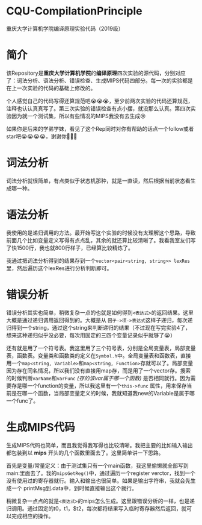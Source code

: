 # CQU-CompilationPrinciple
重庆大学计算机学院编译原理实验代码（2019级）

# 简介
该Repository是**重庆大学计算机学院**的**编译原理**四次实验的源代码，分别对应了：词法分析、语法分析、错误检查、生成MIPS代码四部分。每一次的实验都是在上一次实验的代码的基础上修改的。

个人感觉自己的代码写得还算规范吧😭😭😭，至少前两次实验的代码还算规范，注释也认认真真写了。第三次实验的错误检查有点小摆，就没那么认真。第四次实验因为就一个测试集，所以有些情况的MIPS我没有去生成😢

如果你是后来的学弟学妹，看见了这个Rep同时对你有帮助的话点一个follow或者star吧😭😭😭😭，谢谢你🥰🥰🥰

# 词法分析
词法分析就很简单，有点类似于状态机那种，就是一直读，然后根据当前状态看生成哪一种。

# 语法分析
我使用的是递归调用的方法。最开始写这个实验的时候没有太理解这个思路，导致前面几个比如变量定义写得有点点乱，其余的就还算比较清晰了。我看我室友们写了快1500行，我也就800行样子，已经算比较精炼了。

我通过把词法分析得到的结果存到一个`vector<pair<string, string>> lexRes`里，然后遍历这个lexRes进行分析判断即可。

# 错误分析
错误分析其实也简单，稍微复杂一点的也就是如何得到`<表达式>`的返回结果。这里大概是通过递归调用返回得到的。大概是从 `因子->项->表达式`这样子递归，每次递归得到一个string，通过这个string来判断递归的结果（不过现在写完实验4了，想来这种递归似乎没必要，每次用固定的三四个变量记录似乎就够了😭）

还有就是用了一个符号表。我这里用了三个符号表，分别是全局变量表，局部变量表，函数表。变量类和函数类的定义在`Symbol.h`中。全局变量表和函数表，直接用一个`map<string, Variable>`和`map<string, Function>`存就可以了。局部变量因为存在同名情况，所以我们没有直接用map存，而是用了一个vector存。搜索的时候判断`varName`和`varFunc` *(存的该var属于哪一个函数)* 是否相同就行。因为需要存是哪一个function的变量，所以我这里有一个`this->func` 属性，用来保存当前是在哪一个函数，当局部变量定义的时候，我就知道我new的Variable是属于哪一个func了。

# 生成MIPS代码
生成MIPS代码也简单，而且我觉得我写得也比较清晰。我把主要的比如输入输出都包装到以 **mips** 开头的几个函数里面去了。这里简单讲一下思路。

首先是变量/常量定义：由于测试集只有一个main函数，我这里偷懒就全部写到main:里面去了。我的`mipsGetReg()`中，通过遍历一个register verctor，找到一个没有使用过的寄存器就行。输入和输出也很简单。如果是输出字符串，我就会先生成一个 printMsg到.data中，到时候直接输出这个就行。

稍微复杂一点点的就是`<表达式>`的mips怎么生成。这里跟错误分析的一样，也是递归调用。通过固定的$t0，$t1，$t2，每次都将结果写入临时寄存器然后返回，就可以完成相应的操作。
